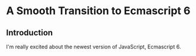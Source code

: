 # A Smooth Transition to Ecmascript 6

## Introduction

I'm really excited about the newest version of JavaScript, Ecmascript 6.
